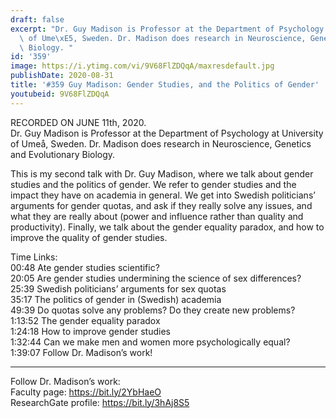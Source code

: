 ```yaml
---
draft: false
excerpt: "Dr. Guy Madison is Professor at the Department of Psychology at University\
  \ of Ume\xE5, Sweden. Dr. Madison does research in Neuroscience, Genetics and Evolutionary\
  \ Biology. "
id: '359'
image: https://i.ytimg.com/vi/9V68FlZDQqA/maxresdefault.jpg
publishDate: 2020-08-31
title: '#359 Guy Madison: Gender Studies, and the Politics of Gender'
youtubeid: 9V68FlZDQqA
---
```

<div class="timelinks">

RECORDED ON JUNE 11th, 2020.  
Dr. Guy Madison is Professor at the Department of Psychology at University of Umeå, Sweden. Dr. Madison does research in Neuroscience, Genetics and Evolutionary Biology. 

This is my second talk with Dr. Guy Madison, where we talk about gender studies and the politics of gender. We refer to gender studies and the impact they have on academia in general. We get into Swedish politicians’ arguments for gender quotas, and ask if they really solve any issues, and what they are really about (power and influence rather than quality and productivity). Finally, we talk about the gender equality paradox, and how to improve the quality of gender studies.

Time Links:  
<time>00:48</time> Ate gender studies scientific?  
<time>20:05</time> Are gender studies undermining the science of sex differences?  
<time>25:39</time> Swedish politicians’ arguments for sex quotas  
<time>35:17</time> The politics of gender in (Swedish) academia  
<time>49:39</time> Do quotas solve any problems? Do they create new problems?  
<time>1:13:52</time> The gender equality paradox  
<time>1:24:18</time> How to improve gender studies  
<time>1:32:44</time> Can we make men and women more psychologically equal?  
<time>1:39:07</time> Follow Dr. Madison’s work!

---

Follow Dr. Madison’s work:  
Faculty page: https://bit.ly/2YbHaeO  
ResearchGate profile: https://bit.ly/3hAj8S5
</div>


